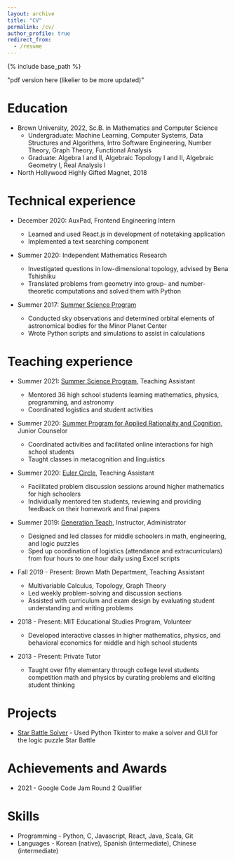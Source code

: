 ```yaml
---
layout: archive
title: "CV"
permalink: /cv/
author_profile: true
redirect_from:
  - /resume
---
```


{% include base_path %}

"pdf version here (likelier to be more updated)"

Education
======
* Brown University, 2022, Sc.B. in Mathematics and Computer Science
  * Undergraduate: Machine Learning, Computer Systems, Data Structures and Algorithms, Intro Software Engineering, Number Theory, Graph Theory, Functional Analysis
  * Graduate: Algebra I and II, Algebraic Topology I and II, Algebraic Geometry I, Real Analysis I
* North Hollywood Highly Gifted Magnet, 2018

Technical experience
======
* December 2020: AuxPad, Frontend Engineering Intern
  * Learned and used React.js in development of notetaking application 
  * Implemented a text searching component

* Summer 2020: Independent Mathematics Research
  * Investigated questions in low-dimensional topology, advised by Bena Tshishiku
  * Translated problems from geometry into group- and number-theoretic computations and solved them with Python

* Summer 2017: [Summer Science Program](https://www.summerscience.org/)
  * Conducted sky observations and determined orbital elements of astronomical bodies for the Minor Planet Center 
  * Wrote Python scripts and simulations to assist in calculations

Teaching experience
======
* Summer 2021: [Summer Science Program](https://www.summerscience.org/), Teaching Assistant
  * Mentored 36 high school students learning mathematics, physics, programming, and astronomy 
  * Coordinated logistics and student activities

* Summer 2020: [Summer Program for Applied Rationality and Cognition](https://www.sparc-camp.org/), Junior Counselor
  * Coordinated activities and facilitated online interactions for high school students
  * Taught classes in metacognition and linguistics

* Summer 2020: [Euler Circle](https://www.eulercircle.com/), Teaching Assistant
  * Facilitated problem discussion sessions around higher mathematics for high schoolers
  * Individually mentored ten students, reviewing and providing feedback on their homework and final papers

* Summer 2019: [Generation Teach](https://www.generationteach.org/), Instructor, Administrator
  * Designed and led classes for middle schoolers in math, engineering, and logic puzzles
  * Sped up coordination of logistics (attendance and extracurriculars) from four hours to one hour daily using Excel scripts

* Fall 2019 - Present: Brown Math Department, Teaching Assistant
  * Multivariable Calculus, Topology, Graph Theory
  * Led weekly problem-solving and discussion sections
  * Assisted with curriculum and exam design by evaluating student understanding and writing problems

* 2018 - Present: MIT Educational Studies Program, Volunteer
  * Developed interactive classes in higher mathematics, physics, and behavioral economics for middle and high school students

* 2013 - Present: Private Tutor
  * Taught over fifty elementary through college level students competition math and physics by curating problems and eliciting student thinking 

Projects
======
* [Star Battle Solver](https://github.com/dominickjoo/star) - Used Python Tkinter to make a solver and GUI for the logic puzzle Star Battle

Achievements and Awards
======
* 2021 - Google Code Jam Round 2 Qualifier

Skills
======
* Programming - Python, C, Javascript, React, Java, Scala, Git
* Languages - Korean (native), Spanish (intermediate), Chinese (intermediate)